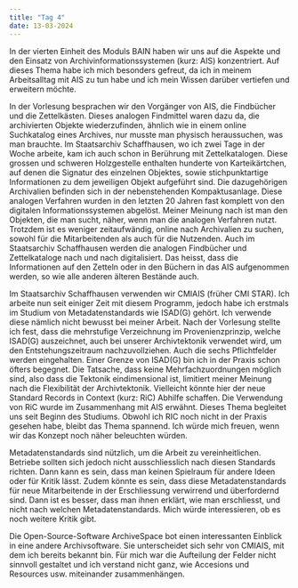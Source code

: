 ```yaml
---
title: "Tag 4"
date: 13-03-2024
---
```


In der vierten Einheit des Moduls BAIN haben wir uns auf die Aspekte und den Einsatz von Archivinformationssystemen (kurz: AIS) konzentriert. Auf dieses Thema habe ich mich besonders gefreut, da ich in meinem Arbeitsalltag mit AIS zu tun habe und ich mein Wissen darüber vertiefen und erweitern möchte.
 
In der Vorlesung besprachen wir den Vorgänger von AIS, die Findbücher und die Zettelkästen. Dieses analogen Findmittel waren dazu da, die archivierten Objekte wiederzufinden, ähnlich wie in einem online Suchkatalog eines Archives, nur musste man physisch heraussuchen, was man brauchte. Im Staatsarchiv Schaffhausen, wo ich zwei Tage in der Woche arbeite, kam ich auch schon in Berührung mit Zettelkatalogen. Diese grossen und schweren Holzgestelle enthalten hunderte von Karteikärtchen, auf denen die Signatur des einzelnen Objektes, sowie stichpunktartige Informationen zu dem jeweiligen Objekt aufgeführt sind. Die dazugehörigen Archivalien befinden sich in der nebenstehenden Kompaktusanlage.
Diese analogen Verfahren wurden in den letzten 20 Jahren fast komplett von den digitalen Informationssystemen abgelöst. Meiner Meinung nach ist man den Objekten, die man sucht, näher, wenn man die analogen Verfahren nutzt. Trotzdem ist es weniger zeitaufwändig, online nach Archivalien zu suchen, sowohl für die Mitarbeitenden als auch für die Nutzenden. Auch im Staatsarchiv Schaffhausen werden die analogen Findbücher und Zettelkataloge nach und nach digitalisiert. Das heisst, dass die Informationen auf den Zetteln oder in den Büchern in das AIS aufgenommen werden, so wie alle anderen älteren Bestände auch.
 
Im Staatsarchiv Schaffhausen verwenden wir CMIAIS (früher CMI STAR). Ich arbeite nun seit einiger Zeit mit diesem Programm, jedoch habe ich erstmals im Studium von Metadatenstandards wie ISAD(G) gehört. Ich verwende diese nämlich nicht bewusst bei meiner Arbeit. Nach der Vorlesung stellte ich fest, dass die mehrstufige Verzeichnung im Provenienzprinzip, welche ISAD(G) auszeichnet, auch bei unserer Archivtektonik verwendet wird, um den Entstehungszeitraum nachzuvollziehen. Auch die sechs Pflichtfelder werden eingehalten. Einer Grenze von ISAD(G) bin ich in der Praxis schon öfters begegnet. Die Tatsache, dass keine Mehrfachzuordnungen möglich sind, also dass die Tektonik eindimensional ist, limitiert meiner Meinung nach die Flexibilität der Archivtektonik. Vielleicht könnte hier der neue Standard Records in Context (kurz: RiC) Abhilfe schaffen. Die Verwendung von RiC wurde im Zusammenhang mit AIS erwähnt. Dieses Thema begleitet uns seit Beginn des Studiums. Obwohl ich RIC noch nicht in der Praxis gesehen habe, bleibt das Thema spannend. Ich würde mich freuen, wenn wir das Konzept noch näher beleuchten würden.
 
Metadatenstandards sind nützlich, um die Arbeit zu vereinheitlichen. Betriebe sollten sich jedoch nicht ausschliesslich nach diesen Standards richten. Dann kann es sein, dass man keinen Spielraum für andere Ideen oder für Kritik lässt. Zudem könnte es sein, dass diese Metadatenstandards für neue Mitarbeitende in der Erschliessung verwirrend und überfordernd sind. Dann ist es besser, dass man ihnen erklärt, wie man erschliesst, und nicht nach welchen Metadatenstandards. Mich würde interessieren, ob es noch weitere Kritik gibt.
 
Die Open-Source-Software ArchiveSpace bot einen interessanten Einblick in eine andere Archivsoftware. Sie unterscheidet sich sehr von CMIAIS, mit dem ich bereits bekannt bin. Für mich war die Aufteilung der Felder nicht sinnvoll gestaltet und ich verstand nicht ganz, wie Accesions und Resources usw. miteinander zusammenhängen.
